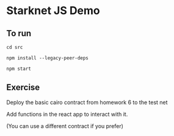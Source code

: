 # Starknet JS Demo

## To run

`cd src`

`npm install --legacy-peer-deps`

`npm start`


## Exercise
Deploy the basic cairo contract from homework 6 to the test net

Add functions in the react app to interact with it.

(You can use a different contract if you prefer)
